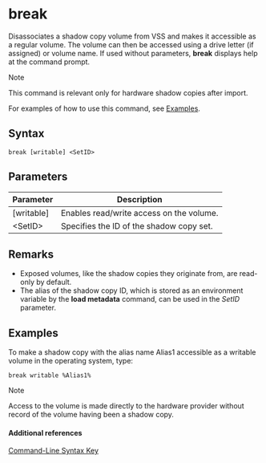 # break



Disassociates a shadow copy volume from VSS and makes it accessible as a regular volume. The volume can then be accessed using a drive letter (if assigned) or volume name. If used without parameters, **break** displays help at the command prompt.

> [!NOTE]
> This command is relevant only for hardware shadow copies after import.

For examples of how to use this command, see [Examples](#BKMK_examples).

## Syntax

```
break [writable] <SetID>
```

## Parameters

|Parameter|Description|
|---------|-----------|
|[writable]|Enables read/write access on the volume.|
|\<SetID>|Specifies the ID of the shadow copy set.|

## Remarks

-   Exposed volumes, like the shadow copies they originate from, are read-only by default.
-   The alias of the shadow copy ID, which is stored as an environment variable by the **load metadata** command, can be used in the *SetID* parameter.

## <a name="BKMK_examples"></a>Examples

To make a shadow copy with the alias name Alias1 accessible as a writable volume in the operating system, type:
```
break writable %Alias1%
```

> [!NOTE]
> Access to the volume is made directly to the hardware provider without record of the volume having been a shadow copy.

#### Additional references

[Command-Line Syntax Key](command-line-syntax-key.md)